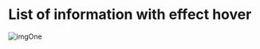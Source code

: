 # List of information with effect hover

![imgOne](https://github.com/giancarloGC/ListUsers-hover/tree/master/infoReadme/preview.gif)

 
